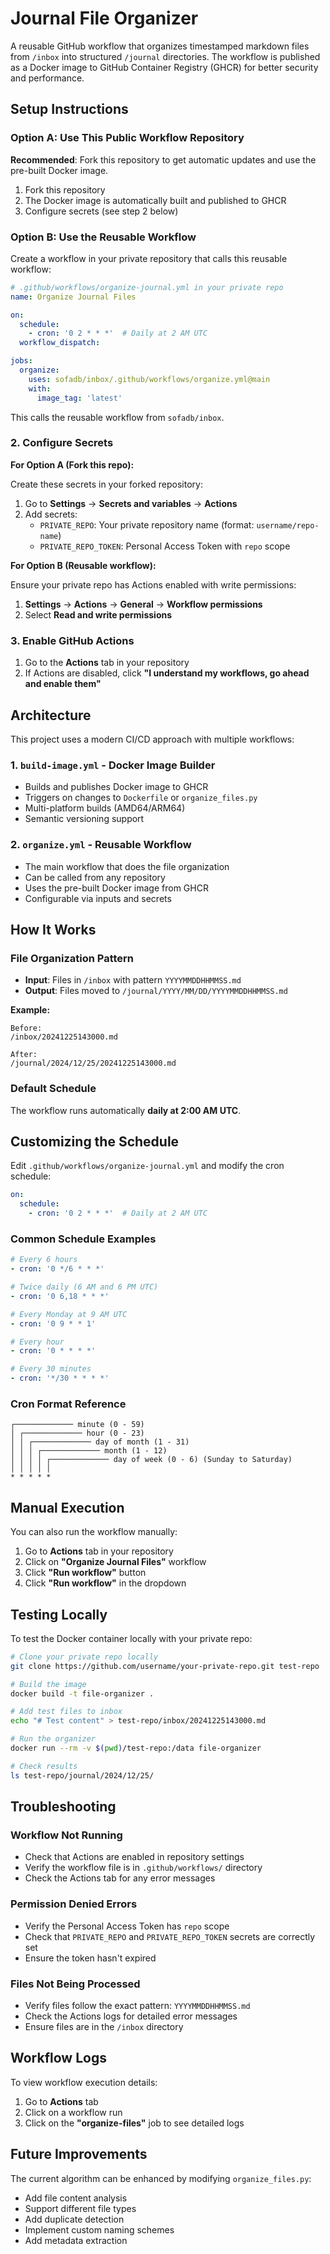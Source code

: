 # Journal File Organizer

A reusable GitHub workflow that organizes timestamped markdown files from `/inbox` into structured `/journal` directories. The workflow is published as a Docker image to GitHub Container Registry (GHCR) for better security and performance.

## Setup Instructions

### Option A: Use This Public Workflow Repository

**Recommended**: Fork this repository to get automatic updates and use the pre-built Docker image.

1. Fork this repository
2. The Docker image is automatically built and published to GHCR
3. Configure secrets (see step 2 below)

### Option B: Use the Reusable Workflow

Create a workflow in your private repository that calls this reusable workflow:

```yaml
# .github/workflows/organize-journal.yml in your private repo
name: Organize Journal Files

on:
  schedule:
    - cron: '0 2 * * *'  # Daily at 2 AM UTC
  workflow_dispatch:

jobs:
  organize:
    uses: sofadb/inbox/.github/workflows/organize.yml@main
    with:
      image_tag: 'latest'
```

This calls the reusable workflow from `sofadb/inbox`.

### 2. Configure Secrets

**For Option A (Fork this repo):**

Create these secrets in your forked repository:

1. Go to **Settings** → **Secrets and variables** → **Actions**
2. Add secrets:
   - `PRIVATE_REPO`: Your private repository name (format: `username/repo-name`)  
   - `PRIVATE_REPO_TOKEN`: Personal Access Token with `repo` scope

**For Option B (Reusable workflow):**

Ensure your private repo has Actions enabled with write permissions:
1. **Settings** → **Actions** → **General** → **Workflow permissions**
2. Select **Read and write permissions**

### 3. Enable GitHub Actions

1. Go to the **Actions** tab in your repository
2. If Actions are disabled, click **"I understand my workflows, go ahead and enable them"**

## Architecture

This project uses a modern CI/CD approach with multiple workflows:

### 1. `build-image.yml` - Docker Image Builder
- Builds and publishes Docker image to GHCR
- Triggers on changes to `Dockerfile` or `organize_files.py`
- Multi-platform builds (AMD64/ARM64)
- Semantic versioning support

### 2. `organize.yml` - Reusable Workflow
- The main workflow that does the file organization
- Can be called from any repository
- Uses the pre-built Docker image from GHCR
- Configurable via inputs and secrets

## How It Works

### File Organization Pattern

- **Input**: Files in `/inbox` with pattern `YYYYMMDDHHMMSS.md`
- **Output**: Files moved to `/journal/YYYY/MM/DD/YYYYMMDDHHMMSS.md`

**Example:**
```
Before:
/inbox/20241225143000.md

After:
/journal/2024/12/25/20241225143000.md
```

### Default Schedule

The workflow runs automatically **daily at 2:00 AM UTC**.

## Customizing the Schedule

Edit `.github/workflows/organize-journal.yml` and modify the cron schedule:

```yaml
on:
  schedule:
    - cron: '0 2 * * *'  # Daily at 2 AM UTC
```

### Common Schedule Examples

```yaml
# Every 6 hours
- cron: '0 */6 * * *'

# Twice daily (6 AM and 6 PM UTC)
- cron: '0 6,18 * * *'

# Every Monday at 9 AM UTC
- cron: '0 9 * * 1'

# Every hour
- cron: '0 * * * *'

# Every 30 minutes
- cron: '*/30 * * * *'
```

### Cron Format Reference

```
┌───────────── minute (0 - 59)
│ ┌───────────── hour (0 - 23)
│ │ ┌───────────── day of month (1 - 31)
│ │ │ ┌───────────── month (1 - 12)
│ │ │ │ ┌───────────── day of week (0 - 6) (Sunday to Saturday)
│ │ │ │ │
* * * * *
```

## Manual Execution

You can also run the workflow manually:

1. Go to **Actions** tab in your repository
2. Click on **"Organize Journal Files"** workflow
3. Click **"Run workflow"** button
4. Click **"Run workflow"** in the dropdown

## Testing Locally

To test the Docker container locally with your private repo:

```bash
# Clone your private repo locally
git clone https://github.com/username/your-private-repo.git test-repo

# Build the image
docker build -t file-organizer .

# Add test files to inbox
echo "# Test content" > test-repo/inbox/20241225143000.md

# Run the organizer
docker run --rm -v $(pwd)/test-repo:/data file-organizer

# Check results
ls test-repo/journal/2024/12/25/
```

## Troubleshooting

### Workflow Not Running
- Check that Actions are enabled in repository settings
- Verify the workflow file is in `.github/workflows/` directory
- Check the Actions tab for any error messages

### Permission Denied Errors
- Verify the Personal Access Token has `repo` scope
- Check that `PRIVATE_REPO` and `PRIVATE_REPO_TOKEN` secrets are correctly set
- Ensure the token hasn't expired

### Files Not Being Processed
- Verify files follow the exact pattern: `YYYYMMDDHHMMSS.md`
- Check the Actions logs for detailed error messages
- Ensure files are in the `/inbox` directory

## Workflow Logs

To view workflow execution details:
1. Go to **Actions** tab
2. Click on a workflow run
3. Click on the **"organize-files"** job to see detailed logs

## Future Improvements

The current algorithm can be enhanced by modifying `organize_files.py`:
- Add file content analysis
- Support different file types
- Add duplicate detection
- Implement custom naming schemes
- Add metadata extraction